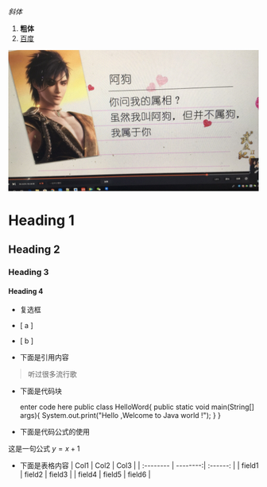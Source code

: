 *斜体*
1. **粗体**
2. [百度](http://www.baidu.com)

![Alt text](./IMG_2479.JPG)

# Heading 1
## Heading 2
### Heading 3
#### Heading 4

- 复选框
- [ a ]
- [ b ] 


- 下面是引用内容
>听过很多流行歌

- 下面是代码块

    enter code here
    public class HelloWord{
	     public static void main(String[] args){
			System.out.print("Hello ,Welcome to Java world !");
		}
    }

- 下面是代码公式的使用

这是一句公式 $y= x + 1$

- 下面是表格内容
| Col1      |     Col2 |   Col3   |
| :-------- | --------:| :------: |
| field1    |   field2 |  field3  |
| field4    |   field5 |  field6  |


